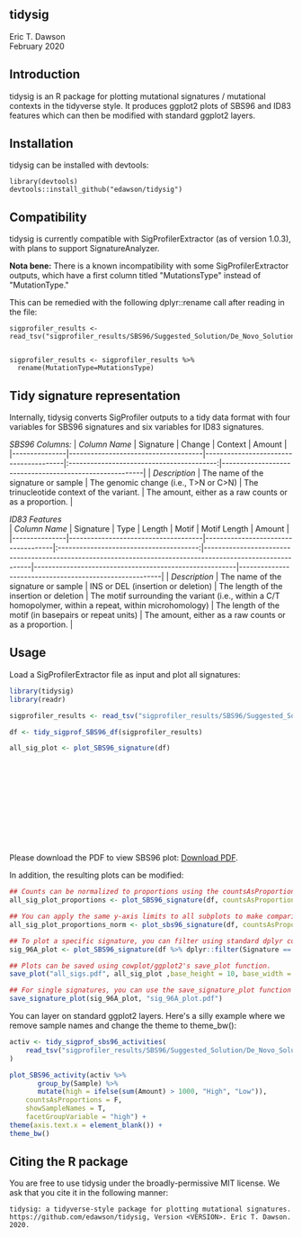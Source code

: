 tidysig
--------
Eric T. Dawson  
February 2020

## Introduction
tidysig is an R package for plotting mutational signatures / mutational contexts in
the tidyverse style. It produces ggplot2 plots of SBS96 and ID83 features which can then
be modified with standard ggplot2 layers.

## Installation

tidysig can be installed with devtools:  
```
library(devtools)
devtools::install_github("edawson/tidysig")
```

## Compatibility
tidysig is currently compatible with SigProfilerExtractor (as of version 1.0.3),
with plans to support SignatureAnalyzer.

**Nota bene:** There is a known incompatibility with some SigProfilerExtractor outputs,
which have a first column titled "MutationsType" instead of "MutationType."

This can be remedied with the following dplyr::rename call after reading in the file:
```
sigprofiler_results <- read_tsv("sigprofiler_results/SBS96/Suggested_Solution/De_Novo_Solution/De_Novo_Solution_Signatures_SBS96.txt")


sigprofiler_results <- sigprofiler_results %>%
  rename(MutationType=MutationsType)
```

## Tidy signature representation
Internally, tidysig converts SigProfiler outputs to a tidy data format with four variables for SBS96
signatures and six variables for ID83 signatures.

*SBS96 Columns:*
| *Column Name* | Signature | Change | Context | Amount |
|---------------|-------------------------------------|---------------------------------------|:-----------------------------------------:|--------------------------------------------------------|
| *Description* | The name of the signature or sample | The genomic change (i.e., T>N or C>N) | The trinucleotide context of the variant. | The amount, either as a raw counts or as a proportion. |


*ID83 Features*  
| *Column Name* | Signature | Type | Length | Motif | Motif Length | Amount |
|---------------|-------------------------------------|------------------------------------|:---------------------------------------:|------------------------------------------------------------------------------------------------------------|--------------------------------------------------------|--------------------------------------------------------|
| *Description* | The name of the signature or sample | INS or DEL (insertion or deletion) | The length of the insertion or deletion | The motif surrounding the variant (i.e., within a C/T homopolymer, within a repeat, within microhomology)  | The length of the motif (in basepairs or repeat units) | The amount, either as a raw counts or as a proportion. |
## Usage

Load a SigProfilerExtractor file as input and plot all signatures:  
```R
library(tidysig)
library(readr)

sigprofiler_results <- read_tsv("sigprofiler_results/SBS96/Suggested_Solution/De_Novo_Solution/De_Novo_Solution_Signatures_SBS96.txt")

df <- tidy_sigprof_SBS96_df(sigprofiler_results)

all_sig_plot <- plot_SBS96_signature(df)
```
<object data="https://github.com/edawson/tidysig/blob/master/images/sbs96_example_plot.pdf" type="application/pdf" width="700px" height="700px">
    <embed src="https://github.com/edawson/tidysig/blob/master/images/sbs96_example_plot.pdf">
        <p>Please download the PDF to view SBS96 plot: <a href="https://github.com/edawson/tidysig/blob/master/images/sbs96_example_plot.pdf">Download PDF</a>.</p>
    </embed>
</object>


In addition, the resulting plots can be modified:

```R
## Counts can be normalized to proportions using the countsAsProportions argument
all_sig_plot_proportions <- plot_SBS96_signature(df, countsAsProportions=TRUE)

## You can apply the same y-axis limits to all subplots to make comparison between signatures easier.
all_sig_plot_proportions_norm <- plot_sbs96_signature(df, countsAsProportions=TRUE, ylimits=c(0,0.5)

## To plot a specific signature, you can filter using standard dplyr commands.
sig_96A_plot <- plot_SBS96_signature(df %>% dplyr::filter(Signature == "96A"))

## Plots can be saved using cowplot/ggplot2's save_plot function.
save_plot("all_sigs.pdf", all_sig_plot ,base_height = 10, base_width = 12)

## For single signatures, you can use the save_signature_plot function
save_signature_plot(sig_96A_plot, "sig_96A_plot.pdf")
```

You can layer on standard ggplot2 layers. Here's a silly example
where we remove sample names and change the theme to theme\_bw():
```R
activ <- tidy_sigprof_sbs96_activities(
    read_tsv("sigprofiler_results/SBS96/Suggested_Solution/De_Novo_Solution/De_Novo_Solution_Activities_SBS96.txt")
)

plot_SBS96_activity(activ %>%
       group_by(Sample) %>%
       mutate(high = ifelse(sum(Amount) > 1000, "High", "Low")),
    countsAsProportions = F,
    showSampleNames = T,
    facetGroupVariable = "high") +
theme(axis.text.x = element_blank()) +
theme_bw()
```

## Citing the R package
You are free to use tidysig under the broadly-permissive MIT license. We ask 
that you cite it in the following manner:
```
tidysig: a tidyverse-style package for plotting mutational signatures. https://github.com/edawson/tidysig, Version <VERSION>. Eric T. Dawson. 2020.
```
